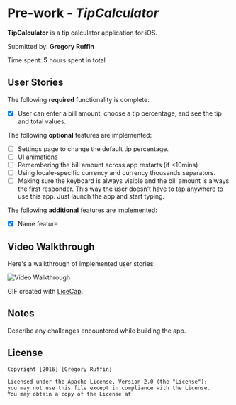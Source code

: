 # Pre-work - *TipCalculator*

**TipCalculator** is a tip calculator application for iOS.

Submitted by: **Gregory Ruffin**

Time spent: **5** hours spent in total

## User Stories

The following **required** functionality is complete:
* [x] User can enter a bill amount, choose a tip percentage, and see the tip and total values.

The following **optional** features are implemented:
* [ ] Settings page to change the default tip percentage.
* [ ] UI animations
* [ ] Remembering the bill amount across app restarts (if <10mins)
* [ ] Using locale-specific currency and currency thousands separators.
* [ ] Making sure the keyboard is always visible and the bill amount is always the first responder. This way the user doesn't have to tap anywhere to use this app. Just launch the app and start typing.

The following **additional** features are implemented:
* [x] Name feature

## Video Walkthrough 

Here's a walkthrough of implemented user stories:

<img src='http://i.imgur.com/XS7Hiqv.gif' title='Video Walkthrough' width='' alt='Video Walkthrough' />

GIF created with [LiceCap](http://www.cockos.com/licecap/).

## Notes

Describe any challenges encountered while building the app.

## License

    Copyright [2016] [Gregory Ruffin]

    Licensed under the Apache License, Version 2.0 (the "License");
    you may not use this file except in compliance with the License.
    You may obtain a copy of the License at
